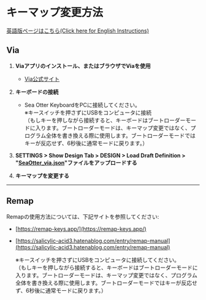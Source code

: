 # キーマップ変更方法
[英語版ページはこちら(Click here for English Instructions)](https://github.com/lofi-instruments/seaotter/blob/main/keymap_instructions.md)

## Via

1. **Viaアプリのインストール、またはブラウザでViaを使用**  
   - [Via公式サイト](https://caniusevia.com/)

2. **キーボードの接続**  
   - Sea Otter KeyboardをPCに接続してください。  
     ※キースイッチを押さずにUSBをコンピュータに接続  
   （もしキーを押しながら接続すると、キーボードはブートローダーモードに入ります。ブートローダーモードは、キーマップ変更ではなく、プログラム全体を書き換える際に使用します。ブートローダーモードではキーが反応せず、6秒後に通常モードに戻ります。）

3. **SETTINGS > Show Design Tab > DESIGN > Load Draft Definition > "[SeaOtter_via.json](https://github.com/lofi-instruments/seaotter/blob/main/codes/SeaOtter_via.json)"ファイルをアップロードする**

4. **キーマップを変更する**

----

## Remap

Remapの使用方法については、下記サイトを参照してください:  
- [https://remap-keys.app/](https://remap-keys.app/)
- [https://salicylic-acid3.hatenablog.com/entry/remap-manual](https://salicylic-acid3.hatenablog.com/entry/remap-manual)

    ※キースイッチを押さずにUSBをコンピュータに接続してください。  
   （もしキーを押しながら接続すると、キーボードはブートローダーモードに入ります。ブートローダーモードは、キーマップ変更ではなく、プログラム全体を書き換える際に使用します。ブートローダーモードではキーが反応せず、6秒後に通常モードに戻ります。）



